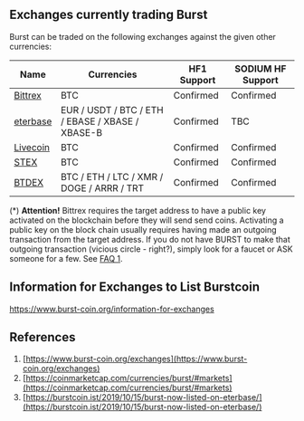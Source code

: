 Exchanges currently trading Burst
---------------------------------

Burst can be traded on the following exchanges against the given other currencies:

| Name                                                             | Currencies                        | HF1 Support | SODIUM HF Support |
|------------------------------------------------------------------|-----------------------------------|-------------|----------------|
| [Bittrex](https://bittrex.com/Market/Index?MarketName=BTC-burst) | BTC                               | Confirmed   | Confirmed |
| [eterbase](https://www.eterbase.com/)                            | EUR / USDT / BTC / ETH / EBASE / XBASE / XBASE-B | Confirmed   | TBC |
| [Livecoin](https://www.livecoin.net/)                            | BTC                               | Confirmed   | Confirmed |
| [STEX](https://app.stex.com/en/basic-trade/pair/BTC/BURST)       | BTC                               | Confirmed   | Confirmed |
| [BTDEX](https://btdex.trade/)                                    | BTC / ETH / LTC / XMR / DOGE / ARRR / TRT          | Confirmed   | Confirmed |

(\*) **Attention!** Bittrex requires the target address to have a public key activated on the blockchain before they will send send coins. Activating a public key on the block chain usually requires having made an outgoing transaction from the target address. If you do not have BURST to make that outgoing transaction (vicious circle - right?), simply look for a faucet or ASK someone for a few. See [FAQ 1](faq.md).


Information for Exchanges to List Burstcoin
-------------------------------------------

<https://www.burst-coin.org/information-for-exchanges>

References
----------

1. [https://www.burst-coin.org/exchanges](https://www.burst-coin.org/exchanges)
2. [https://coinmarketcap.com/currencies/burst/#markets](https://coinmarketcap.com/currencies/burst/#markets)
3. [https://burstcoin.ist/2019/10/15/burst-now-listed-on-eterbase/](https://burstcoin.ist/2019/10/15/burst-now-listed-on-eterbase/)
